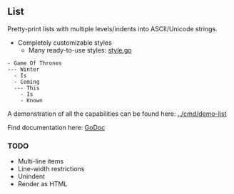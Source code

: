 ## List

Pretty-print lists with multiple levels/indents into ASCII/Unicode strings.

  - Completely customizable styles
    - Many ready-to-use styles: [style.go](style.go)

```
- Game Of Thrones
--- Winter
  - Is
  - Coming
  --- This
    - Is
    - Known
```

A demonstration of all the capabilities can be found here: [../cmd/demo-list](../cmd/demo-list)

Find documentation here: [GoDoc](https://godoc.org/github.com/jedib0t/go-pretty/list)

### TODO

  - Multi-line items
  - Line-width restrictions
  - Unindent
  - Render as HTML
